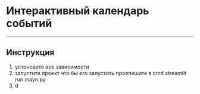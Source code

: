 # Интерактивный календарь событий

<hr>

## Инструкция
 1. устоновите все зависимости
 2. запустите проект что бы его запустить проепешите в cmd streamlit run mayn.py
 3. d
